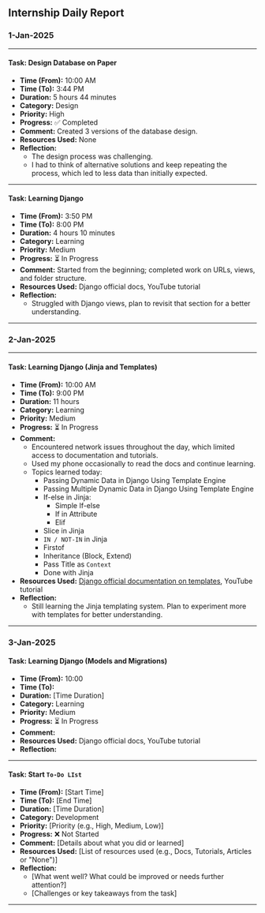 ## **Internship Daily Report**

### **1-Jan-2025**

---
#### **Task:** Design Database on Paper

- **Time (From):** 10:00 AM
- **Time (To):** 3:44 PM
- **Duration:** 5 hours 44 minutes
- **Category:** Design
- **Priority:** High
- **Progress:** ✅ Completed
- **Comment:** Created 3 versions of the database design.
- **Resources Used:** None
- **Reflection:**
    - The design process was challenging.
    - I had to think of alternative solutions and keep repeating the process, which led to less data than initially expected.
---
#### **Task:** Learning Django

- **Time (From):** 3:50 PM
- **Time (To):** 8:00 PM
- **Duration:** 4 hours 10 minutes
- **Category:** Learning
- **Priority:** Medium
- **Progress:** ⏳ In Progress
- **Comment:** Started from the beginning; completed work on URLs, views, and folder structure.
- **Resources Used:** Django official docs, YouTube tutorial
- **Reflection:**
    - Struggled with Django views, plan to revisit that section for a better understanding.

---
### **2-Jan-2025**

---
#### **Task:** Learning Django (Jinja and Templates)

- **Time (From):** 10:00 AM
- **Time (To):** 9:00 PM
- **Duration:** 11 hours
- **Category:** Learning
- **Priority:** Medium
- **Progress:** ⏳ In Progress
- **Comment:**
    - Encountered network issues throughout the day, which limited access to documentation and tutorials.
    - Used my phone occasionally to read the docs and continue learning.
    - Topics learned today:
        - Passing Dynamic Data in Django Using Template Engine
        - Passing Multiple Dynamic Data in Django Using Template Engine
        - If-else in Jinja:
            - Simple If-else
            - If in Attribute
            - Elif
        - Slice in Jinja
        - `IN / NOT-IN` in Jinja
        - Firstof
        - Inheritance (Block, Extend)
        - Pass Title as `Context`
        - Done with Jinja
- **Resources Used:** [Django official documentation on templates](https://docs.djangoproject.com/en/5.1/ref/templates/builtins/), YouTube tutorial
- **Reflection:**
    - Still learning the Jinja templating system. Plan to experiment more with templates for better understanding.
---
### **3-Jan-2025**

#### **Task:** Learning Django (Models and Migrations)

- **Time (From):** 10:00
- **Time (To):**
- **Duration:** [Time Duration]
- **Category:** Learning
- **Priority:** Medium
- **Progress:** ⏳ In Progress
- **Comment:**
- **Resources Used:** Django official docs, YouTube tutorial
- **Reflection:**
---
#### **Task:** Start `To-Do LIst`

- **Time (From):** [Start Time]
- **Time (To):** [End Time]
- **Duration:** [Time Duration]
- **Category:**  Development
- **Priority:** [Priority (e.g., High, Medium, Low)]
- **Progress:** ❌ Not Started
- **Comment:** [Details about what you did or learned]
- **Resources Used:** [List of resources used (e.g., Docs, Tutorials, Articles or "None")]
- **Reflection:** 
	- [What went well? What could be improved or needs further attention?]
    - [Challenges or key takeaways from the task]
---

